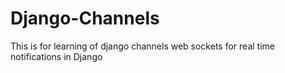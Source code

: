 # Django-Channels
This is for learning of django channels web sockets for real time notifications in Django
